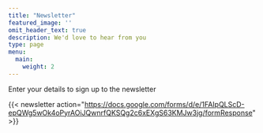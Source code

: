 ```yaml
---
title: "Newsletter"
featured_image: ''
omit_header_text: true
description: We'd love to hear from you
type: page
menu:
  main:
    weight: 2
---
```



Enter your details to sign up to the newsletter

{{< newsletter action="https://docs.google.com/forms/d/e/1FAIpQLScD-epQWg5wOk4oPyrAOiJQwnrfQKSQg2c6xEXgS63KMJw3jg/formResponse" >}}
